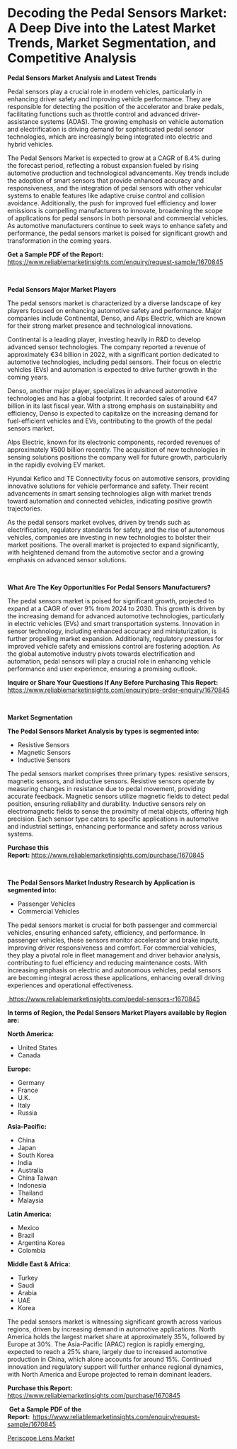 <p><h1>Decoding the Pedal Sensors Market: A Deep Dive into the Latest Market Trends, Market Segmentation, and Competitive Analysis</h1></p><p><strong>Pedal Sensors Market Analysis and Latest Trends</strong></p>
<p><p>Pedal sensors play a crucial role in modern vehicles, particularly in enhancing driver safety and improving vehicle performance. They are responsible for detecting the position of the accelerator and brake pedals, facilitating functions such as throttle control and advanced driver-assistance systems (ADAS). The growing emphasis on vehicle automation and electrification is driving demand for sophisticated pedal sensor technologies, which are increasingly being integrated into electric and hybrid vehicles. </p><p>The Pedal Sensors Market is expected to grow at a CAGR of 8.4% during the forecast period, reflecting a robust expansion fueled by rising automotive production and technological advancements. Key trends include the adoption of smart sensors that provide enhanced accuracy and responsiveness, and the integration of pedal sensors with other vehicular systems to enable features like adaptive cruise control and collision avoidance. Additionally, the push for improved fuel efficiency and lower emissions is compelling manufacturers to innovate, broadening the scope of applications for pedal sensors in both personal and commercial vehicles. As automotive manufacturers continue to seek ways to enhance safety and performance, the pedal sensors market is poised for significant growth and transformation in the coming years.</p></p>
<p><strong>Get a Sample PDF of the Report:&nbsp;</strong> <a href="https://www.reliablemarketinsights.com/enquiry/request-sample/1670845?utm_campaign=3008&utm_medium=2&utm_source=Github&utm_content=ia&utm_term=06042025&utm_id=pedal-sensors">https://www.reliablemarketinsights.com/enquiry/request-sample/1670845</a></p>
<p>&nbsp;</p>
<p><strong>Pedal Sensors Major Market Players</strong></p>
<p><p>The pedal sensors market is characterized by a diverse landscape of key players focused on enhancing automotive safety and performance. Major companies include Continental, Denso, and Alps Electric, which are known for their strong market presence and technological innovations. </p><p>Continental is a leading player, investing heavily in R&D to develop advanced sensor technologies. The company reported a revenue of approximately €34 billion in 2022, with a significant portion dedicated to automotive technologies, including pedal sensors. Their focus on electric vehicles (EVs) and automation is expected to drive further growth in the coming years.</p><p>Denso, another major player, specializes in advanced automotive technologies and has a global footprint. It recorded sales of around €47 billion in its last fiscal year. With a strong emphasis on sustainability and efficiency, Denso is expected to capitalize on the increasing demand for fuel-efficient vehicles and EVs, contributing to the growth of the pedal sensors market.</p><p>Alps Electric, known for its electronic components, recorded revenues of approximately ¥500 billion recently. The acquisition of new technologies in sensing solutions positions the company well for future growth, particularly in the rapidly evolving EV market.</p><p>Hyundai Kefico and TE Connectivity focus on automotive sensors, providing innovative solutions for vehicle performance and safety. Their recent advancements in smart sensing technologies align with market trends toward automation and connected vehicles, indicating positive growth trajectories.</p><p>As the pedal sensors market evolves, driven by trends such as electrification, regulatory standards for safety, and the rise of autonomous vehicles, companies are investing in new technologies to bolster their market positions. The overall market is projected to expand significantly, with heightened demand from the automotive sector and a growing emphasis on advanced sensor solutions.</p></p>
<p>&nbsp;</p>
<p><strong>What Are The Key Opportunities For Pedal Sensors Manufacturers?</strong></p>
<p><p>The pedal sensors market is poised for significant growth, projected to expand at a CAGR of over 9% from 2024 to 2030. This growth is driven by the increasing demand for advanced automotive technologies, particularly in electric vehicles (EVs) and smart transportation systems. Innovation in sensor technology, including enhanced accuracy and miniaturization, is further propelling market expansion. Additionally, regulatory pressures for improved vehicle safety and emissions control are fostering adoption. As the global automotive industry pivots towards electrification and automation, pedal sensors will play a crucial role in enhancing vehicle performance and user experience, ensuring a promising outlook.</p></p>
<p><strong>Inquire or Share Your Questions If Any Before Purchasing This Report:</strong> <a href="https://www.reliablemarketinsights.com/enquiry/pre-order-enquiry/1670845?utm_campaign=3008&utm_medium=2&utm_source=Github&utm_content=ia&utm_term=06042025&utm_id=pedal-sensors">https://www.reliablemarketinsights.com/enquiry/pre-order-enquiry/1670845</a></p>
<p>&nbsp;</p>
<p><strong>Market Segmentation</strong></p>
<p><strong>The Pedal Sensors Market Analysis by types is segmented into:</strong></p>
<p><ul><li>Resistive Sensors</li><li>Magnetic Sensors</li><li>Inductive Sensors</li></ul></p>
<p><p>The pedal sensors market comprises three primary types: resistive sensors, magnetic sensors, and inductive sensors. Resistive sensors operate by measuring changes in resistance due to pedal movement, providing accurate feedback. Magnetic sensors utilize magnetic fields to detect pedal position, ensuring reliability and durability. Inductive sensors rely on electromagnetic fields to sense the proximity of metal objects, offering high precision. Each sensor type caters to specific applications in automotive and industrial settings, enhancing performance and safety across various systems.</p></p>
<p><strong>Purchase this Report:&nbsp;</strong><a href="https://www.reliablemarketinsights.com/purchase/1670845?utm_campaign=3008&utm_medium=2&utm_source=Github&utm_content=ia&utm_term=06042025&utm_id=pedal-sensors">https://www.reliablemarketinsights.com/purchase/1670845</a></p>
<p>&nbsp;</p>
<p><strong>The Pedal Sensors Market Industry Research by Application is segmented into:</strong></p>
<p><ul><li>Passenger Vehicles</li><li>Commercial Vehicles</li></ul></p>
<p><p>The pedal sensors market is crucial for both passenger and commercial vehicles, ensuring enhanced safety, efficiency, and performance. In passenger vehicles, these sensors monitor accelerator and brake inputs, improving driver responsiveness and comfort. For commercial vehicles, they play a pivotal role in fleet management and driver behavior analysis, contributing to fuel efficiency and reducing maintenance costs. With increasing emphasis on electric and autonomous vehicles, pedal sensors are becoming integral across these applications, enhancing overall driving experiences and operational effectiveness.</p></p>
<p><a href="https://www.reliablemarketinsights.com/pedal-sensors-r1670845?utm_campaign=3008&utm_medium=2&utm_source=Github&utm_content=ia&utm_term=06042025&utm_id=pedal-sensors">&nbsp;https://www.reliablemarketinsights.com/pedal-sensors-r1670845</a></p>
<p><strong>In terms of Region, the Pedal Sensors Market Players available by Region are:</strong></p>
<p>
    <p> <strong> North America: </strong>
        <ul>
            <li>United States</li>
            <li>Canada</li>
        </ul>
        </p> 
    <p> <strong> Europe: </strong>
        <ul>
            <li>Germany</li>
            <li>France</li>
            <li>U.K.</li>
            <li>Italy</li>
            <li>Russia</li>
        </ul>
        </p> 
    <p> <strong> Asia-Pacific: </strong>
        <ul>
            <li>China</li>
            <li>Japan</li>
            <li>South Korea</li>
            <li>India</li>
            <li>Australia</li>
            <li>China Taiwan</li>
            <li>Indonesia</li>
            <li>Thailand</li>
            <li>Malaysia</li>
        </ul>
        </p> 
    <p> <strong> Latin America: </strong>
        <ul>
            <li>Mexico</li>
            <li>Brazil</li>
            <li>Argentina Korea</li>
            <li>Colombia</li>
        </ul>
        </p> 
    <p> <strong> Middle East & Africa: </strong>
        <ul>
            <li>Turkey</li>
            <li>Saudi</li>
            <li>Arabia</li>
            <li>UAE</li>
            <li>Korea</li>
        </ul>
    </p>
    </p>
<p><p>The pedal sensors market is witnessing significant growth across various regions, driven by increasing demand in automotive applications. North America holds the largest market share at approximately 35%, followed by Europe at 30%. The Asia-Pacific (APAC) region is rapidly emerging, expected to reach a 25% share, largely due to increased automotive production in China, which alone accounts for around 15%. Continued innovation and regulatory support will further enhance regional dynamics, with North America and Europe projected to remain dominant leaders.</p></p>
<p><strong>Purchase this Report: </strong><a href="https://www.reliablemarketinsights.com/purchase/1670845?utm_campaign=3008&utm_medium=2&utm_source=Github&utm_content=ia&utm_term=06042025&utm_id=pedal-sensors">https://www.reliablemarketinsights.com/purchase/1670845</a></p>
<p>&nbsp;<strong>Get a Sample PDF of the Report:&nbsp;&nbsp;</strong><a href="https://www.reliablemarketinsights.com/enquiry/request-sample/1670845?utm_campaign=3008&utm_medium=2&utm_source=Github&utm_content=ia&utm_term=06042025&utm_id=pedal-sensors">https://www.reliablemarketinsights.com/enquiry/request-sample/1670845</a></p>
<p><strong></strong></p>
<p><p><a href="https://github.com/adyawafurber1/Market-Research-Report-List-1/blob/main/periscope-lens-market.md?utm_campaign=3008&utm_medium=2&utm_source=Github&utm_content=ia&utm_term=06042025&utm_id=pedal-sensors">Periscope Lens Market</a></p></p>